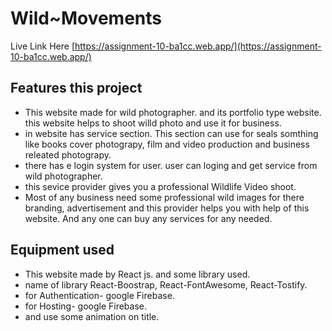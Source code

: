 # Wild~Movements

Live Link Here [https://assignment-10-ba1cc.web.app/](https://assignment-10-ba1cc.web.app/)

## Features this project
- This website made for wild photographer. and its portfolio type website. this website helps to shoot willd photo and use it for business.
- in website has service section. This section can use for seals somthing like books cover photograpy, film and video production and business releated photograpy.
- there has e login system for user. user can loging and get service from wild photographer.
- this sevice provider gives you a professional Wildlife Video shoot.
- Most of any business need some professional wild images for there branding, advertisement and this provider helps you with help of this website. And any one can buy any services for any needed.

## Equipment used
- This website made by React js. and some library used.
- name of library React-Boostrap, React-FontAwesome, React-Tostify.
- for Authentication- google Firebase.
- for Hosting- google Firebase.
- and use some animation on title.
